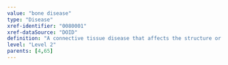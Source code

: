 ```yaml
---
value: "bone disease"
type: "Disease"
xref-identifier: "0080001"
xref-dataSource: "DOID"
definition: "A connective tissue disease that affects the structure or development of bone or causes an impairment of normal bone function."
level: "Level 2"
parents: [4,65]
---
```

